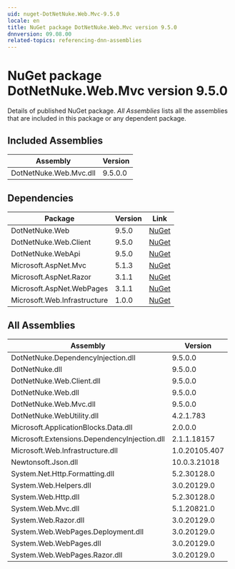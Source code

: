 ```yaml
---
uid: nuget-DotNetNuke.Web.Mvc-9.5.0
locale: en
title: NuGet package DotNetNuke.Web.Mvc version 9.5.0
dnnversion: 09.08.00
related-topics: referencing-dnn-assemblies
---
```


# NuGet package DotNetNuke.Web.Mvc version 9.5.0
Details of published NuGet package.
*All Assemblies* lists all the assemblies that are included in this package or any dependent package.

## Included Assemblies

|Assembly|Version|
|---|---|
|DotNetNuke.Web.Mvc.dll|9.5.0.0|

## Dependencies

|Package|Version|Link|
|---|---|---|
|DotNetNuke.Web|9.5.0|[NuGet](https://www.nuget.org/packages/DotNetNuke.Web/9.5.0)|
|DotNetNuke.Web.Client|9.5.0|[NuGet](https://www.nuget.org/packages/DotNetNuke.Web.Client/9.5.0)|
|DotNetNuke.WebApi|9.5.0|[NuGet](https://www.nuget.org/packages/DotNetNuke.WebApi/9.5.0)|
|Microsoft.AspNet.Mvc|5.1.3|[NuGet](https://www.nuget.org/packages/Microsoft.AspNet.Mvc/5.1.3)|
|Microsoft.AspNet.Razor|3.1.1|[NuGet](https://www.nuget.org/packages/Microsoft.AspNet.Razor/3.1.1)|
|Microsoft.AspNet.WebPages|3.1.1|[NuGet](https://www.nuget.org/packages/Microsoft.AspNet.WebPages/3.1.1)|
|Microsoft.Web.Infrastructure|1.0.0|[NuGet](https://www.nuget.org/packages/Microsoft.Web.Infrastructure/1.0.0)|

## All Assemblies

|Assembly|Version|
|---|---|
|DotNetNuke.DependencyInjection.dll|9.5.0.0|
|DotNetNuke.dll|9.5.0.0|
|DotNetNuke.Web.Client.dll|9.5.0.0|
|DotNetNuke.Web.dll|9.5.0.0|
|DotNetNuke.Web.Mvc.dll|9.5.0.0|
|DotNetNuke.WebUtility.dll|4.2.1.783|
|Microsoft.ApplicationBlocks.Data.dll|2.0.0.0|
|Microsoft.Extensions.DependencyInjection.dll|2.1.1.18157|
|Microsoft.Web.Infrastructure.dll|1.0.20105.407|
|Newtonsoft.Json.dll|10.0.3.21018|
|System.Net.Http.Formatting.dll|5.2.30128.0|
|System.Web.Helpers.dll|3.0.20129.0|
|System.Web.Http.dll|5.2.30128.0|
|System.Web.Mvc.dll|5.1.20821.0|
|System.Web.Razor.dll|3.0.20129.0|
|System.Web.WebPages.Deployment.dll|3.0.20129.0|
|System.Web.WebPages.dll|3.0.20129.0|
|System.Web.WebPages.Razor.dll|3.0.20129.0|


